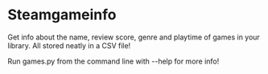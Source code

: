 # Steamgameinfo
 Get info about the name, review score, genre and playtime of games in your library. All stored neatly in a CSV file!
 
 Run games.py from the command line with --help for more info!


